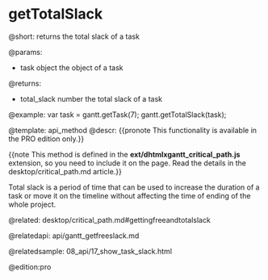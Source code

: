 getTotalSlack
=============

@short:
	returns the total slack of a task

@params:
- task		object		the object of a task

@returns:
- total_slack		number 		the total slack of a task

@example:
var task = gantt.getTask(7);
gantt.getTotalSlack(task);

@template:	api_method
@descr:
{{pronote This functionality is available in the PRO edition only.}}

{{note This method is defined in the **ext/dhtmlxgantt_critical_path.js** extension, so you need to include it on the page. Read the details in the desktop/critical_path.md article.}}



Total slack is a period of time that can be used to increase the duration of a task or move it on the timeline without affecting the time of ending of the whole project.

@related:
desktop/critical_path.md#gettingfreeandtotalslack

@relatedapi:
api/gantt_getfreeslack.md

@relatedsample:
08_api/17_show_task_slack.html

@edition:pro
